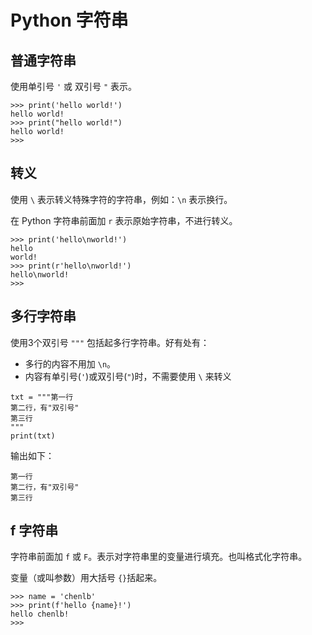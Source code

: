 # Python 字符串

## 普通字符串

使用单引号 ```'``` 或 双引号 ```"``` 表示。

```console
>>> print('hello world!')
hello world!
>>> print("hello world!")
hello world!
>>> 
```

## 转义

使用 ```\``` 表示转义特殊字符的字符串，例如：```\n``` 表示换行。

在 Python 字符串前面加 ```r``` 表示原始字符串，不进行转义。

```console{4}
>>> print('hello\nworld!')
hello
world!
>>> print(r'hello\nworld!')
hello\nworld!
>>> 
```

## 多行字符串

使用3个双引号 ```"""``` 包括起多行字符串。好有处有：
* 多行的内容不用加 ```\n```。
* 内容有单引号(```'```)或双引号(```"```)时，不需要使用 ```\``` 来转义  

```python{2}
txt = """第一行
第二行，有"双引号"
第三行
"""
print(txt)
```

输出如下：
```console
第一行
第二行，有"双引号"
第三行
```

## f 字符串

字符串前面加 ```f``` 或 ```F```。表示对字符串里的变量进行填充。也叫格式化字符串。

变量（或叫参数）用大括号 ```{}```括起来。 

```console{2}
>>> name = 'chenlb'
>>> print(f'hello {name}!')
hello chenlb!
>>> 
```
